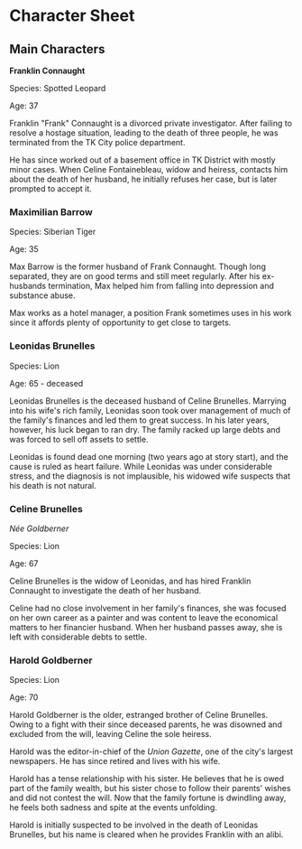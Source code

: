 # Character Sheet

## Main Characters

**Franklin Connaught**

Species: Spotted Leopard

Age: 37

Franklin "Frank" Connaught is a divorced private investigator. After failing to resolve a hostage situation, leading to the death of three people, he was terminated from the TK City police department.

He has since worked out of a basement office in TK District with mostly minor cases. When Celine Fontainebleau, widow and heiress, contacts him about the death of her husband, he initially refuses her case, but is later prompted to accept it.

### **Maximilian Barrow**

Species: Siberian Tiger

Age: 35

Max Barrow is the former husband of Frank Connaught. Though long separated, they are on good terms and still meet regularly. After his ex-husbands termination, Max helped him from falling into depression and substance abuse.

Max works as a hotel manager, a position Frank sometimes uses in his work since it affords plenty of opportunity to get close to targets.

### **Leonidas Brunelles**

Species: Lion

Age: 65 - deceased

Leonidas Brunelles is the deceased husband of Celine Brunelles. Marrying into his wife's rich family, Leonidas soon took over management of much of the family's finances and led them to great success. In his later years, however, his luck began to ran dry. The family racked up large debts and was forced to sell off assets to settle.

Leonidas is found dead one morning (two years ago at story start), and the cause is ruled as heart failure. While Leonidas was under considerable stress, and the diagnosis is not implausible, his widowed wife suspects that his death is not natural.

### **Celine Brunelles**

*Née Goldberner*

Species: Lion

Age: 67

Celine Brunelles is the widow of Leonidas, and has hired Franklin Connaught to investigate the death of her husband.

Celine had no close involvement in her family's finances, she was focused on her own career as a painter and was content to leave the economical matters to her financier husband. When her husband passes away, she is left with considerable debts to settle.


### **Harold Goldberner**

Species: Lion

Age: 70

Harold Goldberner is the older, estranged brother of Celine Brunelles. Owing to a fight with their since deceased parents, he was disowned and excluded from the will, leaving Celine the sole heiress.

Harold was the editor-in-chief of the *Union Gazette*, one of the city's largest newspapers. He has since retired and lives with his wife.

Harold has a tense relationship with his sister. He believes that he is owed part of the family wealth, but his sister chose to follow their parents' wishes and did not contest the will. Now that the family fortune is dwindling away, he feels both sadness and spite at the events unfolding.

Harold is initially suspected to be involved in the death of Leonidas Brunelles, but his name is cleared when he provides Franklin with an alibi.